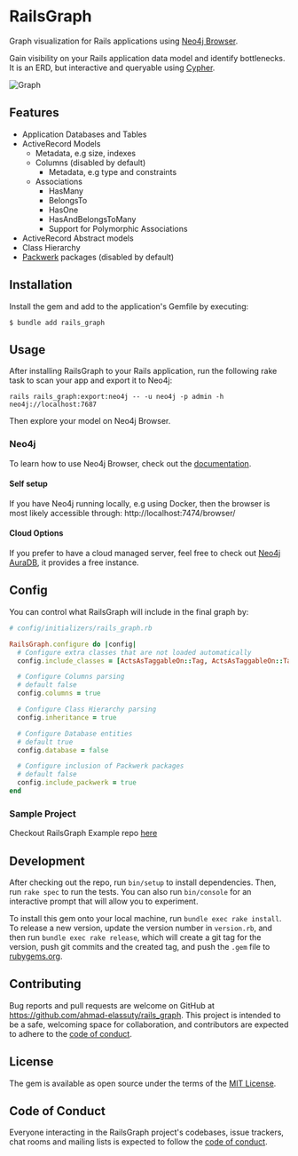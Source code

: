 # RailsGraph

Graph visualization for Rails applications using [Neo4j Browser](https://neo4j.com/docs/browser-manual/current/). 

Gain visibility on your Rails application data model and identify bottlenecks. It is an ERD, but interactive and queryable using [Cypher](https://neo4j.com/developer/cypher/).

![Graph](graph.svg "Graph")

## Features

- Application Databases and Tables
- ActiveRecord Models
    - Metadata, e.g size, indexes
    - Columns (disabled by default)
        - Metadata, e.g type and constraints
    - Associations
        - HasMany
        - BelongsTo
        - HasOne
        - HasAndBelongsToMany
        - Support for Polymorphic Associations
- ActiveRecord Abstract models
- Class Hierarchy
- [Packwerk](https://github.com/Shopify/packwerk) packages (disabled by default)

## Installation

Install the gem and add to the application's Gemfile by executing:

    $ bundle add rails_graph

## Usage

After installing RailsGraph to your Rails application, run the following rake task to scan your app and export it to Neo4j:

```
rails rails_graph:export:neo4j -- -u neo4j -p admin -h neo4j://localhost:7687
```

Then explore your model on Neo4j Browser.

### Neo4j

To learn how to use Neo4j Browser, check out the [documentation](https://neo4j.com/docs/browser-manual/current/visual-tour/).

#### Self setup
If you have Neo4j running locally, e.g using Docker, then the browser is most likely accessible through: http://localhost:7474/browser/

#### Cloud Options
If you prefer to have a cloud managed server, feel free to check out [Neo4j AuraDB](https://neo4j.com/cloud/platform/aura-graph-database/), it provides a free instance.

## Config

You can control what RailsGraph will include in the final graph by:

```ruby
# config/initializers/rails_graph.rb

RailsGraph.configure do |config|
  # Configure extra classes that are not loaded automatically
  config.include_classes = [ActsAsTaggableOn::Tag, ActsAsTaggableOn::Tagging]

  # Configure Columns parsing
  # default false
  config.columns = true

  # Configure Class Hierarchy parsing
  config.inheritance = true

  # Configure Database entities
  # default true
  config.database = false

  # Configure inclusion of Packwerk packages
  # default false
  config.include_packwerk = true
end
```

### Sample Project

Checkout RailsGraph Example repo [here](https://github.com/ahmad-elassuty/rails_graph_example)

## Development

After checking out the repo, run `bin/setup` to install dependencies. Then, run `rake spec` to run the tests. You can also run `bin/console` for an interactive prompt that will allow you to experiment.

To install this gem onto your local machine, run `bundle exec rake install`. To release a new version, update the version number in `version.rb`, and then run `bundle exec rake release`, which will create a git tag for the version, push git commits and the created tag, and push the `.gem` file to [rubygems.org](https://rubygems.org).

## Contributing

Bug reports and pull requests are welcome on GitHub at https://github.com/ahmad-elassuty/rails_graph. This project is intended to be a safe, welcoming space for collaboration, and contributors are expected to adhere to the [code of conduct](https://github.com/ahmad-elassuty/rails_graph/blob/master/CODE_OF_CONDUCT.md).

## License

The gem is available as open source under the terms of the [MIT License](https://opensource.org/licenses/MIT).

## Code of Conduct

Everyone interacting in the RailsGraph project's codebases, issue trackers, chat rooms and mailing lists is expected to follow the [code of conduct](https://github.com/ahmad-elassuty/rails_graph/blob/master/CODE_OF_CONDUCT.md).
